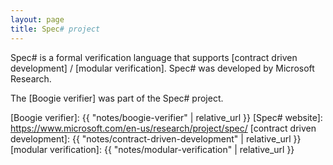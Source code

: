 ```yaml
---
layout: page
title: Spec# project
---
```


Spec# is a formal verification language that supports [contract driven
development] / [modular verification].
Spec# was developed by Microsoft Research.

The [Boogie verifier] was part of the Spec# project.

[Boogie verifier]: {{ "notes/boogie-verifier" | relative_url }}
[Spec# website]: https://www.microsoft.com/en-us/research/project/spec/
[contract driven development]: {{ "notes/contract-driven-development" | relative_url }}
[modular verification]: {{ "notes/modular-verification" | relative_url }}
